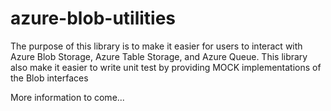 # azure-blob-utilities

The purpose of this library is to make it easier for users to interact with Azure Blob Storage, Azure Table Storage, and Azure Queue.
This library also make it easier to write unit test by providing MOCK implementations of the Blob interfaces

More information to come...
